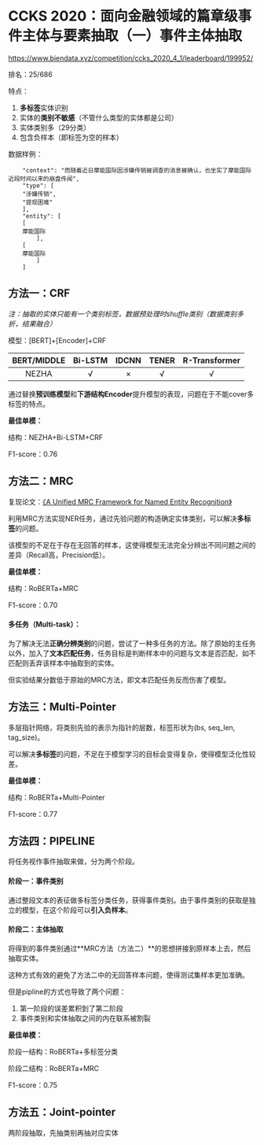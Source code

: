 # **CCKS 2020：面向金融领域的篇章级事件主体与要素抽取（一）事件主体抽取**

https://www.biendata.xyz/competition/ccks_2020_4_1/leaderboard/199952/

排名：25/686

特点：

1. **多标签**实体识别
2. 实体的**类别不敏感**（不管什么类型的实体都是公司）
3. 实体类别多（29分类）
4. 包含负样本（即标签为空的样本）

数据样例：
```
    "context": "而随着近日摩能国际因涉嫌传销被调查的消息被确认，也坐实了摩能国际近段时间以来的崩盘传闻",
    "type": [
    "涉嫌传销",
    "提现困难"
    ],
    "entity": [
    [
    摩能国际
    	],
    [
    摩能国际
    	]
    ]
```

## 方法一：CRF

*注：抽取的实体只能有一个类别标签，数据预处理时shuffle类别（数据类别多折，结果融合）*

模型：[BERT]+[Encoder]+CRF

| BERT/MIDDLE | Bi-LSTM | IDCNN | TENER | R-Transformer |
| :---------: | :-----: | :---: | :---: | :-----------: |
|    NEZHA    |    √    |   ×   |   √   |       √       |

通过替换**预训练模型**和**下游结构Encoder**提升模型的表现，问题在于不能cover多标签的特点。

**最佳单模：**

结构：NEZHA+Bi-LSTM+CRF

F1-score：0.76

## 方法二：MRC

复现论文：[《A Unified MRC Framework for Named Entity Recognition》](https://arxiv.org/abs/1910.11476)

利用MRC方法实现NER任务，通过先验问题的构造确定实体类别，可以解决**多标签**的问题。

该模型的不足在于存在无回答的样本，这使得模型无法完全分辨出不同问题之间的差异（Recall高，Precision低）。

**最佳单模：**

结构：RoBERTa+MRC

F1-score：0.70

#### 多任务（Multi-task）：

为了解决无法**正确分辨类别**的问题，尝试了一种多任务的方法。除了原始的主任务以外，加入了**文本匹配任务**，任务目标是判断样本中的问题与文本是否匹配，如不匹配则丢弃该样本中抽取到的实体。

但实验结果分数低于原始的MRC方法，即文本匹配任务反而伤害了模型。

## 方法三：Multi-Pointer

多层指针网络，将类别先验的表示为指针的层数，标签形状为(bs, seq_len, tag_size)。

可以解决**多标签**的问题，不足在于模型学习的目标会变得复杂，使得模型泛化性较差。

**最佳单模：**

结构：RoBERTa+Multi-Pointer

F1-score：0.77

## 方法四：PIPELINE

将任务视作事件抽取来做，分为两个阶段。

#### 阶段一：事件类别

通过整段文本的表征做多标签分类任务，获得事件类别。由于事件类别的获取是独立的模型，在这个阶段可以**引入负样本**。

#### 阶段二：主体抽取

将得到的事件类别通过**MRC方法（方法二）**的思想拼接到原样本上去，然后抽取实体。

这种方式有效的避免了方法二中的无回答样本问题，使得测试集样本更加准确。

但是pipline的方式也导致了两个问题：

1. 第一阶段的误差累积到了第二阶段
2. 事件类别和实体抽取之间的内在联系被割裂

**最佳单模：**

阶段一结构：RoBERTa+多标签分类

阶段二结构：RoBERTa+MRC

F1-score：0.75

## 方法五：Joint-pointer

两阶段抽取，先抽类别再抽对应实体
